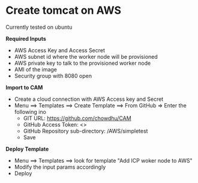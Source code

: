 # Create tomcat on AWS
Currently tested on ubuntu

**Required Inputs**
* AWS Access Key and Access Secret
* AWS subnet id where the worker node will be provisioned
* AWS private key to talk to the provisioned worker node
* AMI of the image
* Security group with 8080 open

**Import to CAM**
* Create a cloud connection with AWS Access key and Secret
* Menu ==> Templates ==> Create Template ==> From GitHub => Enter the following ino
  * GIT URL: https://github.com/chowdhu/CAM
  * GitHub Access Token: <>
  * GitHub Repository sub-directory: /AWS/simpletest
  * Save

**Deploy Template**

* Menu ==> Templates ==> look for template "Add ICP woker node to AWS"
* Modify the input params accordingly
* Deploy
